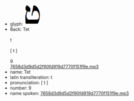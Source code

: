 - glyph: ![c5c5a1f198b0b68ad372b840a2d9d649.png](./47.png)
- Back: Tet<br /><br />t<br /><br />[ t ]<br /><br />9<br />[7658d3d9d5d2f90fd919d7770f151f9e.mp3](./5.mp3)
- name: Tet<br />
- latin transliteration: t<br />
- pronunciation: [ t ]<br />
- number: 9<br />
- name spoken: [7658d3d9d5d2f90fd919d7770f151f9e.mp3](./5.mp3)